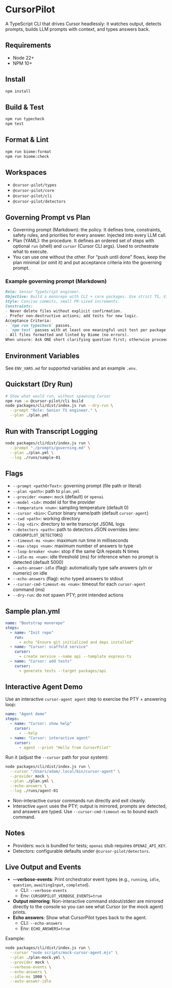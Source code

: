 # CursorPilot

A TypeScript CLI that drives Cursor headlessly: it watches output, detects prompts, builds LLM prompts with context, and types answers back.

## Requirements
- Node 22+
- NPM 10+

## Install
```bash
npm install
```

## Build & Test
```bash
npm run typecheck
npm test
```

## Format & Lint
```bash
npm run biome:format
npm run biome:check
```

## Workspaces
- `@cursor-pilot/types`
- `@cursor-pilot/core`
- `@cursor-pilot/cli`
- `@cursor-pilot/detectors`

## Governing Prompt vs Plan
- Governing prompt (Markdown): the policy. It defines tone, constraints, safety rules, and priorities for every answer. Injected into every LLM call.
- Plan (YAML): the procedure. It defines an ordered set of steps with optional `run` (shell) and `cursor` (Cursor CLI args). Used to orchestrate what to execute.
- You can use one without the other. For “push until done” flows, keep the plan minimal (or omit it) and put acceptance criteria into the governing prompt.

### Example governing prompt (Markdown)
```markdown
Role: Senior TypeScript engineer.
Objective: Build a monorepo with CLI + core packages. Use strict TS, Vitest, Biome.
Style: Concise commits, small PR-sized increments.
Constraints:
- Never delete files without explicit confirmation.
- Prefer non-destructive actions; add tests for new logic.
Acceptance Criteria:
- `npm run typecheck` passes.
- `npm test` passes with at least one meaningful unit test per package.
- All files formatted and linted by Biome (no errors).
When unsure: Ask ONE short clarifying question first; otherwise proceed.
```

## Environment Variables
See `ENV_VARS.md` for supported variables and an example `.env`.

## Quickstart (Dry Run)
```bash
# Show what would run, without spawning Cursor
npm run -w @cursor-pilot/cli build
node packages/cli/dist/index.js run --dry-run \
  --prompt "Role: Senior TS engineer." \
  --plan ./plan.yml
```

## Run with Transcript Logging
```bash
node packages/cli/dist/index.js run \
  --prompt "./prompts/governing.md" \
  --plan ./plan.yml \
  --log ./runs/sample-01
```

## Flags
- `--prompt <pathOrText>`: governing prompt (file path or literal)
- `--plan <path>`: path to `plan.yml`
- `--provider <name>`: `mock` (default) or `openai`
- `--model <id>`: model id for the provider
- `--temperature <num>`: sampling temperature (default 0)
- `--cursor <bin>`: Cursor binary name/path (default `cursor-agent`)
- `--cwd <path>`: working directory
- `--log <dir>`: directory to write transcript JSONL logs
- `--detectors <path>`: path to detectors JSON overrides (env: `CURSORPILOT_DETECTORS`)
- `--timeout-ms <num>`: maximum run time in milliseconds
- `--max-steps <num>`: maximum number of answers to type
- `--loop-breaker <num>`: stop if the same Q/A repeats N times
- `--idle-ms <num>`: idle threshold (ms) for inference when no prompt is detected (default 5000)
- `--auto-answer-idle` (flag): automatically type safe answers (y/n or numeric) on idle
- `--echo-answers` (flag): echo typed answers to stdout
- `--cursor-cmd-timeout-ms <num>`: timeout for each `cursor-agent` command (ms)
- `--dry-run`: do not spawn PTY; print intended actions

## Sample plan.yml
```yaml
name: "Bootstrap monorepo"
steps:
  - name: "Init repo"
    run:
      - echo "Ensure git initialized and deps installed"
  - name: "Cursor: scaffold service"
    cursor:
      - create service --name api --template express-ts
  - name: "Cursor: add tests"
    cursor:
      - generate tests --target packages/api
```

## Interactive Agent Demo
Use an interactive `cursor-agent agent` step to exercise the PTY + answering loop:

```yaml
name: "Agent demo"
steps:
  - name: "Cursor: show help"
    cursor:
      - --help
  - name: "Cursor: interactive agent"
    cursor:
      - agent --print "Hello from CursorPilot"
```

Run it (adjust the `--cursor` path for your system):
```bash
node packages/cli/dist/index.js run \
  --cursor "/Users/adam/.local/bin/cursor-agent" \
  --provider mock \
  --plan ./plan.yml \
  --echo-answers \
  --log ./runs/agent-01
```

- Non-interactive cursor commands run directly and exit cleanly.
- Interactive `agent` uses the PTY; output is mirrored, prompts are detected, and answers are typed. Use `--cursor-cmd-timeout-ms` to bound each command.

## Notes
- Providers: `mock` is bundled for tests; `openai` stub requires `OPENAI_API_KEY`.
- Detectors: configurable defaults under `@cursor-pilot/detectors`.

## Live Output and Events

- **--verbose-events**: Print orchestrator event types (e.g., `running`, `idle`, `question`, `awaitingInput`, `completed`).
  - CLI: `--verbose-events`
  - Env: `CURSORPILOT_VERBOSE_EVENTS=true`
- **Output mirroring**: Non-interactive command stdout/stderr are mirrored directly to the console so you can see what Cursor (or the mock agent) prints.
- **Echo answers**: Show what CursorPilot types back to the agent.
  - CLI: `--echo-answers`
  - Env: `ECHO_ANSWERS=true`

Example:
```bash
node packages/cli/dist/index.js run \
  --cursor "node scripts/mock-cursor-agent.mjs" \
  --plan ./plan-mock.yml \
  --provider mock \
  --verbose-events \
  --echo-answers \
  --idle-ms 1000 \
  --auto-answer-idle
```

